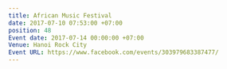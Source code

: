 ```yaml
---
title: African Music Festival
date: 2017-07-10 07:53:00 +07:00
position: 48
Event date: 2017-07-14 00:00:00 +07:00
Venue: Hanoi Rock City
Event URL: https://www.facebook.com/events/303979683387477/
---
```


